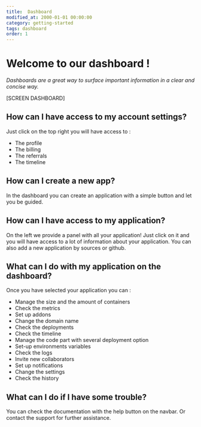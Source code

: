 ```yaml
---
title:  Dashboard
modified_at: 2000-01-01 00:00:00
category: getting-started
tags: dashboard
order: 1
---
```


# Welcome to our dashboard !

_Dashboards are a great way to surface important information in a clear and concise way._

[SCREEN DASHBOARD]

## How can I have access to my account settings?

Just click on the top right you will have access to :
- The profile
- The billing
- The referrals
- The timeline

## How can I create a new app?

In the dashboard you can create an application with a simple button and let you be guided.

## How can I have access to my application?

On the left we provide a panel with all your application!
Just click on it and you will have access to a lot of information about your application.
You can also add a new application by sources or github.

## What can I do with my application on the dashboard?

Once you have selected your application you can :

- Manage the size and the amount of containers
- Check the metrics
- Set up addons
- Change the domain name
- Check the deployments
- Check the timeline
- Manage the code part with several deployment option
- Set-up environments variables
- Check the logs
- Invite new collaborators
- Set up notifications
- Change the settings
- Check the history


## What can I do if I have some trouble?

You can check the documentation with the help button on the navbar.
Or contact the support for further assistance.
